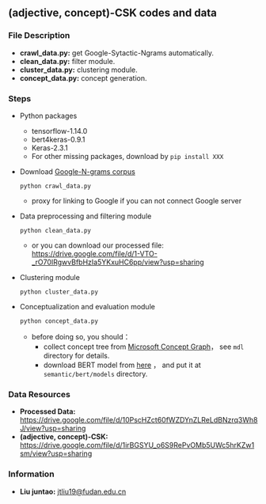 ## (adjective, concept)-CSK codes and data

### File Description

- **crawl_data.py:** get Google-Sytactic-Ngrams automatically.
- **clean_data.py:** filter module.
- **cluster_data.py:** clustering module.
- **concept_data.py:** concept generation.

### Steps

- Python packages
  - tensorflow-1.14.0
  - bert4keras-0.9.1
  - Keras-2.3.1
  - For other missing packages, download by `pip install XXX`

- Download [Google-N-grams corpus](http://commondatastorage.googleapis.com/books/syntactic-ngrams/index.html)

  ```shell
  python crawl_data.py
  ```

  - proxy for linking to Google if you can not connect Google server

- Data preprocessing and filtering module

  ```shell
  python clean_data.py
  ```

  - or you can download our processed file: https://drive.google.com/file/d/1-VTO-_rO70IRgwvBfbHzIa5YKxuHC6pp/view?usp=sharing
  
- Clustering module

  ```shell
  python cluster_data.py
  ```

- Conceptualization and  evaluation module

  ```shell
  python concept_data.py
  ```

  - before doing so, you should：
    - collect concept tree from [Microsoft Concept Graph](https://concept.research.microsoft.com/Home/Introduction)， see `mdl` directory for details.
    - download BERT model from [here](https://github.com/google-research/bert) ， and put it at `semantic/bert/models` directory.


### Data Resources

- **Processed Data:** https://drive.google.com/file/d/10PscHZct60fWZDYnZLReLdBNzrq3Wh8J/view?usp=sharing
- **(adjective, concept)-CSK:** https://drive.google.com/file/d/1irBGSYU_o6S9RePvOMb5UWc5hrKZw1sm/view?usp=sharing


### Information

- **Liu juntao:** jtliu19@fudan.edu.cn

